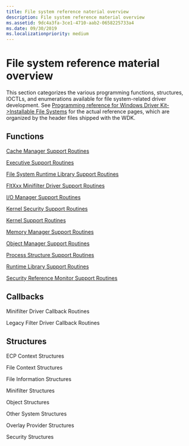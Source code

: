 ```yaml
---
title: File system reference naterial overview
description: File system reference material overview
ms.assetid: 9dc4a3fa-3ce1-4710-aab2-0658225733a4
ms.date: 09/30/2019
ms.localizationpriority: medium
---
```


# File system reference material overview

This section categorizes the various programming functions, structures, IOCTLs, and enumerations available for file system-related driver development. See [Programming reference for Windows Driver Kit->Installable File Systems](https://docs.microsoft.com/en-us/windows-hardware/drivers/ddi/content/_ifsk/) for the actual reference pages, which are organized by the header files shipped with the WDK.

## Functions

[Cache Manager Support Routines](cache-manager-support-routines.md)

[Executive Support Routines](executive-support-routines.md)

[File System Runtime Library Support Routines](file-system-runtime-library-support-routines.md)

[FltXxx Minifilter Driver Support Routines](fltxxx-minifilter-support-routines.md)

[I/O Manager Support Routines](i-o-manager-support-routines.md)

[Kernel Security Support Routines](kernel-security-support-routines.md)

[Kernel Support Routines](kernel-support-routines.md)

[Memory Manager Support Routines](memory-manager-support-routines.md)

[Object Manager Support Routines](object-manager-support-routines.md)

[Process Structure Support Routines](process-structure-support-routines.md)

[Runtime Library Support Routines](runtime-library-support-routines.md)

[Security Reference Monitor Support Routines](security-reference-monitor-support-routines.md)

## Callbacks

Minifilter Driver Callback Routines

Legacy Filter Driver Callback Routines

## Structures

ECP Context Structures

File Context Structures

File Information Structures

Minifilter Structures

Object Structures

Other System Structures

Overlay Provider Structures

Security Structures